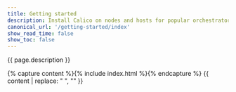 ```yaml
---
title: Getting started
description: Install Calico on nodes and hosts for popular orchestrators, and install the calicoctl command line interface (CLI) tool. 
canonical_url: '/getting-started/index'
show_read_time: false
show_toc: false
---
```


{{ page.description }}

{% capture content %}{% include index.html %}{% endcapture %}
{{ content | replace: "    ", "" }}
